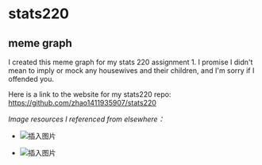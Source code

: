 # stats220
## meme graph
I created this meme graph for my stats 220 assignment 1. I promise I didn't mean to imply or mock any housewives and their children, and I'm sorry if I offended you.

Here is a link to the website for my stats220 repo: https://github.com/zhao1411935907/stats220

*Image resources I referenced from elsewhere：*
* ![插入图片](https://p1.ssl.qhimgs1.com/bdr/200_200_/t0115f01c975ced943d.jpg)


* ![插入图片](https://p0.ssl.qhimgs4.com/t011625a36dc40eab59.jpg)


